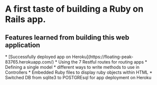 <h1> A first taste of building a Ruby on Rails app.</h1>

<h2> Features learned from building this web application </h2>
    * [Successfully deployed app on Heroku](https://floating-peak-83765.herokuapp.com/)
    * Using the 7 Restful routes for routing apps
    * Defining a single model
    * different ways to write methods to use in Controllers
    * Embedded Ruby files to display ruby objects within HTML
    * Switched DB from sqlite3 to POSTGREsql for app deployment on Heroku
